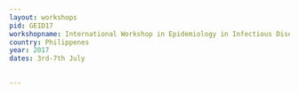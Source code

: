 ```yaml
---
layout: workshops
pid: GEID17
workshopname: International Workshop in Epidemiology in Infectious Diseases
country: Philippenes
year: 2017
dates: 3rd-7th July

   
---
```

